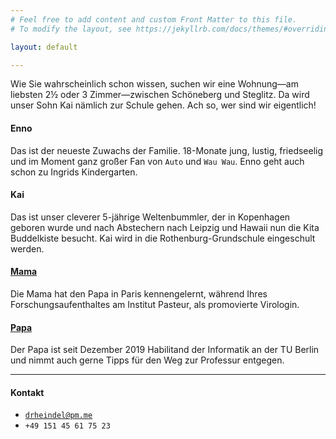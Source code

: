 ```yaml
---
# Feel free to add content and custom Front Matter to this file.
# To modify the layout, see https://jekyllrb.com/docs/themes/#overriding-theme-defaults

layout: default

---
```


Wie Sie wahrscheinlich schon wissen, suchen wir eine Wohnung—am liebsten 2½ oder 3 Zimmer—zwischen Schöneberg und Steglitz. Da wird unser Sohn Kai nämlich zur Schule gehen. Ach so, wer sind wir eigentlich! 

#### Enno
Das ist der neueste Zuwachs der Familie. 18-Monate jung, lustig, friedseelig und im Moment ganz großer Fan von `Auto` und `Wau Wau`. Enno geht auch schon zu Ingrids Kindergarten. 

#### Kai
Das ist unser cleverer 5-jährige Weltenbummler, der in Kopenhagen geboren wurde und nach Abstechern nach Leipzig und Hawaii nun die Kita Buddelkiste besucht. 
Kai wird in die Rothenburg-Grundschule eingeschult werden. 

#### [Mama](https://de.linkedin.com/in/mami-yamamoto-b9293934/de-de?trk=people-guest_people_search-card)  
Die Mama hat den Papa in Paris kennengelernt, während Ihres Forschungsaufenthaltes am Institut Pasteur, als promovierte Virologin. 

#### [Papa](https://de.linkedin.com/in/tobias-heindel-6323922a)
Der Papa ist seit Dezember 2019 Habilitand der Informatik an der TU Berlin und nimmt auch gerne Tipps für den Weg zur Professur entgegen. 

---

#### Kontakt 

* [`drheindel@pm.me`](mailto:drheindel@pm.me) 
* `+49 151 45 61 75 23`





